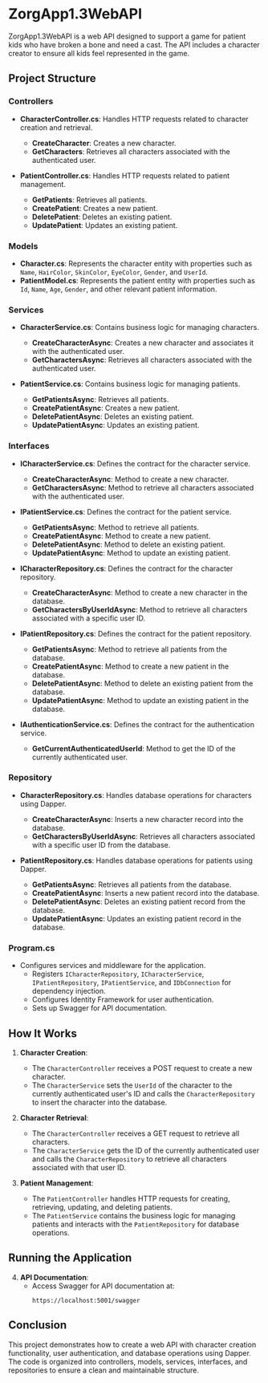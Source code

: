 # ZorgApp1.3WebAPI

ZorgApp1.3WebAPI is a web API designed to support a game for patient kids who have broken a bone and need a cast. The API includes a character creator to ensure all kids feel represented in the game.

## Project Structure

### Controllers

- **CharacterController.cs**: Handles HTTP requests related to character creation and retrieval.
  - **CreateCharacter**: Creates a new character.
  - **GetCharacters**: Retrieves all characters associated with the authenticated user.

- **PatientController.cs**: Handles HTTP requests related to patient management.
  - **GetPatients**: Retrieves all patients.
  - **CreatePatient**: Creates a new patient.
  - **DeletePatient**: Deletes an existing patient.
  - **UpdatePatient**: Updates an existing patient.

### Models

- **Character.cs**: Represents the character entity with properties such as `Name`, `HairColor`, `SkinColor`, `EyeColor`, `Gender`, and `UserId`.
- **PatientModel.cs**: Represents the patient entity with properties such as `Id`, `Name`, `Age`, `Gender`, and other relevant patient information.

### Services

- **CharacterService.cs**: Contains business logic for managing characters.
  - **CreateCharacterAsync**: Creates a new character and associates it with the authenticated user.
  - **GetCharactersAsync**: Retrieves all characters associated with the authenticated user.

- **PatientService.cs**: Contains business logic for managing patients.
  - **GetPatientsAsync**: Retrieves all patients.
  - **CreatePatientAsync**: Creates a new patient.
  - **DeletePatientAsync**: Deletes an existing patient.
  - **UpdatePatientAsync**: Updates an existing patient.

### Interfaces

- **ICharacterService.cs**: Defines the contract for the character service.
  - **CreateCharacterAsync**: Method to create a new character.
  - **GetCharactersAsync**: Method to retrieve all characters associated with the authenticated user.

- **IPatientService.cs**: Defines the contract for the patient service.
  - **GetPatientsAsync**: Method to retrieve all patients.
  - **CreatePatientAsync**: Method to create a new patient.
  - **DeletePatientAsync**: Method to delete an existing patient.
  - **UpdatePatientAsync**: Method to update an existing patient.

- **ICharacterRepository.cs**: Defines the contract for the character repository.
  - **CreateCharacterAsync**: Method to create a new character in the database.
  - **GetCharactersByUserIdAsync**: Method to retrieve all characters associated with a specific user ID.

- **IPatientRepository.cs**: Defines the contract for the patient repository.
  - **GetPatientsAsync**: Method to retrieve all patients from the database.
  - **CreatePatientAsync**: Method to create a new patient in the database.
  - **DeletePatientAsync**: Method to delete an existing patient from the database.
  - **UpdatePatientAsync**: Method to update an existing patient in the database.

- **IAuthenticationService.cs**: Defines the contract for the authentication service.
  - **GetCurrentAuthenticatedUserId**: Method to get the ID of the currently authenticated user.

### Repository

- **CharacterRepository.cs**: Handles database operations for characters using Dapper.
  - **CreateCharacterAsync**: Inserts a new character record into the database.
  - **GetCharactersByUserIdAsync**: Retrieves all characters associated with a specific user ID from the database.

- **PatientRepository.cs**: Handles database operations for patients using Dapper.
  - **GetPatientsAsync**: Retrieves all patients from the database.
  - **CreatePatientAsync**: Inserts a new patient record into the database.
  - **DeletePatientAsync**: Deletes an existing patient record from the database.
  - **UpdatePatientAsync**: Updates an existing patient record in the database.

### Program.cs

- Configures services and middleware for the application.
  - Registers `ICharacterRepository`, `ICharacterService`, `IPatientRepository`, `IPatientService`, and `IDbConnection` for dependency injection.
  - Configures Identity Framework for user authentication.
  - Sets up Swagger for API documentation.

## How It Works

1. **Character Creation**:
   - The `CharacterController` receives a POST request to create a new character.
   - The `CharacterService` sets the `UserId` of the character to the currently authenticated user's ID and calls the `CharacterRepository` to insert the character into the database.

2. **Character Retrieval**:
   - The `CharacterController` receives a GET request to retrieve all characters.
   - The `CharacterService` gets the ID of the currently authenticated user and calls the `CharacterRepository` to retrieve all characters associated with that user ID.

3. **Patient Management**:
   - The `PatientController` handles HTTP requests for creating, retrieving, updating, and deleting patients.
   - The `PatientService` contains the business logic for managing patients and interacts with the `PatientRepository` for database operations.

## Running the Application

4. **API Documentation**:
   - Access Swagger for API documentation at:
     ```
     https://localhost:5001/swagger
     ```

## Conclusion

This project demonstrates how to create a web API with character creation functionality, user authentication, and database operations using Dapper. The code is organized into controllers, models, services, interfaces, and repositories to ensure a clean and maintainable structure.
